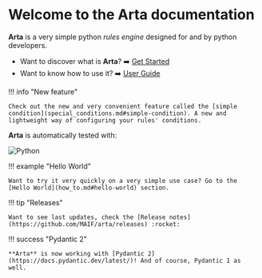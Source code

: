 # Welcome to the Arta documentation

**Arta** is a very simple python *rules engine* designed for and by python developers.

* Want to discover what is **Arta**? :arrow_right: [Get Started](in_a_nutshell.md)
* Want to know how to use it? :arrow_right: [User Guide](how_to.md)

!!! info "New feature"

    Check out the new and very convenient feature called the [simple condition](special_conditions.md#simple-condition). A new and lightweight way of configuring your rules' conditions.

**Arta** is automatically tested with:

![Python](https://img.shields.io/badge/Python-3.9_--_3.12-blue)

!!! example "Hello World"

    Want to try it very quickly on a very simple use case? Go to the [Hello World](how_to.md#hello-world) section.

!!! tip "Releases"
    
    Want to see last updates, check the [Release notes](https://github.com/MAIF/arta/releases) :rocket:

!!! success "Pydantic 2"

    **Arta** is now working with [Pydantic 2](https://docs.pydantic.dev/latest/)! And of course, Pydantic 1 as well.